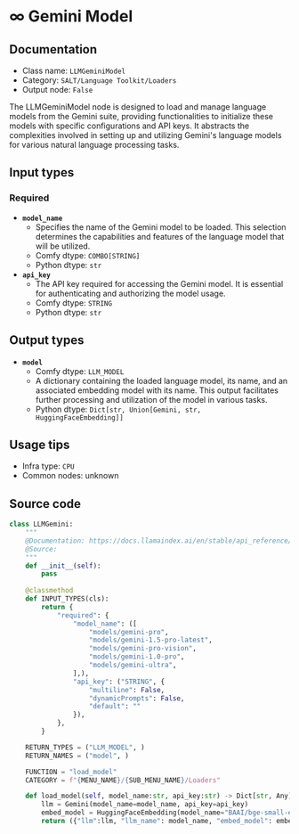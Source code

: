 # ∞ Gemini Model
## Documentation
- Class name: `LLMGeminiModel`
- Category: `SALT/Language Toolkit/Loaders`
- Output node: `False`

The LLMGeminiModel node is designed to load and manage language models from the Gemini suite, providing functionalities to initialize these models with specific configurations and API keys. It abstracts the complexities involved in setting up and utilizing Gemini's language models for various natural language processing tasks.
## Input types
### Required
- **`model_name`**
    - Specifies the name of the Gemini model to be loaded. This selection determines the capabilities and features of the language model that will be utilized.
    - Comfy dtype: `COMBO[STRING]`
    - Python dtype: `str`
- **`api_key`**
    - The API key required for accessing the Gemini model. It is essential for authenticating and authorizing the model usage.
    - Comfy dtype: `STRING`
    - Python dtype: `str`
## Output types
- **`model`**
    - Comfy dtype: `LLM_MODEL`
    - A dictionary containing the loaded language model, its name, and an associated embedding model with its name. This output facilitates further processing and utilization of the model in various tasks.
    - Python dtype: `Dict[str, Union[Gemini, str, HuggingFaceEmbedding]]`
## Usage tips
- Infra type: `CPU`
- Common nodes: unknown


## Source code
```python
class LLMGemini:
    """
    @Documentation: https://docs.llamaindex.ai/en/stable/api_reference/llms/gemini/
    @Source: 
    """
    def __init__(self):
        pass
    
    @classmethod
    def INPUT_TYPES(cls):
        return {
            "required": {
                "model_name": ([
                    "models/gemini-pro",
                    "models/gemini-1.5-pro-latest",
                    "models/gemini-pro-vision",
                    "models/gemini-1.0-pro",					
                    "models/gemini-ultra",
                ],),
                "api_key": ("STRING", {
                    "multiline": False, 
                    "dynamicPrompts": False, 
                    "default": ""
                }),
            },
        }

    RETURN_TYPES = ("LLM_MODEL", )
    RETURN_NAMES = ("model", )

    FUNCTION = "load_model"
    CATEGORY = f"{MENU_NAME}/{SUB_MENU_NAME}/Loaders"

    def load_model(self, model_name:str, api_key:str) -> Dict[str, Any]:
        llm = Gemini(model_name=model_name, api_key=api_key)
        embed_model = HuggingFaceEmbedding(model_name="BAAI/bge-small-en-v1.5")
        return ({"llm":llm, "llm_name": model_name, "embed_model": embed_model, "embed_name": "bge-small-en-v1.5"},)

```

